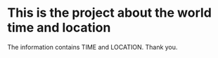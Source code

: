 # This is the project about the world time and location
The information contains TIME and LOCATION.
Thank you.
